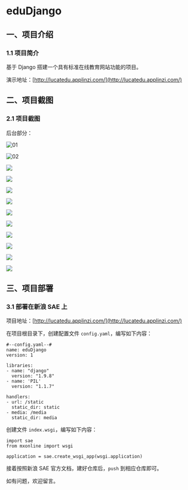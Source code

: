 # eduDjango

## 一、项目介绍

### 1.1 项目简介

基于 Django 搭建一个具有标准在线教育网站功能的项目。

演示地址：[http://lucatedu.applinzi.com/](http://lucatedu.applinzi.com/)

## 二、项目截图

### 2.1 项目截图

后台部分：

![01](http://ww1.sinaimg.cn/mw690/005EFdvdgy1fcxyj4vm4qj311i0httam)

![02](http://ww1.sinaimg.cn/mw690/005EFdvdgy1fcxyl367p0j311j0hugmf)

![](http://ww1.sinaimg.cn/mw690/005EFdvdgy1fcxymnef65j311s0hutal)

![](http://ww1.sinaimg.cn/mw690/005EFdvdgy1fcxyolc3hjj311t0hsabq)

![](http://ww1.sinaimg.cn/mw690/005EFdvdgy1fcxyrr5nz0j311j0hpwgf)

![](http://ww1.sinaimg.cn/mw690/005EFdvdgy1fcxyp6s4zfj311h0hq408)

![](http://ww1.sinaimg.cn/mw690/005EFdvdgy1fcxypfyuz3j311f0hqjta)

![](http://ww1.sinaimg.cn/mw690/005EFdvdgy1fcxypq4fakj311d0howok)

![](http://ww1.sinaimg.cn/mw690/005EFdvdgy1fcxypwea9xj31190hftav)

![](http://ww1.sinaimg.cn/mw690/005EFdvdgy1fcxyq0ymj5j30z80hkta1)

![](http://ww1.sinaimg.cn/mw690/005EFdvdgy1fcxyq69vtzj31050hojud)

![](http://ww1.sinaimg.cn/mw690/005EFdvdgy1fcxyqbor6uj311m0hnwgo)

## 三、项目部署

### 3.1 部署在新浪 SAE 上

项目地址：[http://lucatedu.applinzi.com/](http://lucatedu.applinzi.com/)

在项目根目录下，创建配置文件 `config.yaml`，编写如下内容：

```
#--config.yaml--#
name: eduDjango
version: 1

libraries:
- name: "django"
  version: "1.9.8"
- name: 'PIL'
  version: "1.1.7"

handlers:
- url: /static
  static_dir: static
- media: /media
  static_dir: media
```
创建文件 `index.wsgi`，编写如下内容：

```
import sae
from mxonline import wsgi

application = sae.create_wsgi_app(wsgi.application)
```
接着按照新浪 SAE 官方文档，建好仓库后，`push` 到相应仓库即可。

如有问题，欢迎留言。
